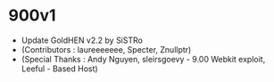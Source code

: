# 900v1

- Update GoldHEN v2.2 by SiSTRo
- (Contributors : laureeeeeee, Specter, Znullptr) 
- (Special Thanks : Andy Nguyen, sleirsgoevy - 9.00 Webkit exploit, Leeful - Based Host)

